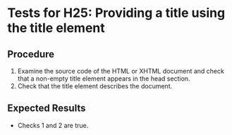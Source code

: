 # Tests for H25: Providing a title using the title element

## Procedure

1. Examine the source code of the HTML or XHTML document and check that a non-empty title element appears in the head section.
2. Check that the title element describes the document.

## Expected Results

- Checks 1 and 2 are true.
